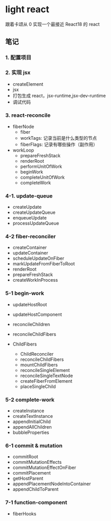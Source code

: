 # light react

跟着卡颂从 0 实现一个最接近 React18 的 react

## 笔记

### 1. 配置项目

### 2. 实现 jsx

- createElement
- jsx
- 打包生成 react，jsx-runtime,jsx-dev-runtime
- 调试代码

### 3. react-reconcile

- fiberNode
  - fiber
  - workTags: 记录当前是什么类型的节点
  - fiberFlags: 记录有哪些操作（副作用）
- workLoop
  - prepareFreshStack
  - renderRoot
  - performUnitOfWork
  - beginWork
  - completeUnitOfWork
  - completeWork

### 4-1. update-queue

- createUpdate
- createUpdateQueue
- enqueueUpdate
- processUpdateQueue

### 4-2 fiber-reconciler

- createContainer
- updateContainer
- scheduleUpdateOnFiber
- markUpdateFromFiberToRoot
- renderRoot
- prepareFreshStack
- createWorkInProcess

### 5-1 begin-work

- updateHostRoot
- updateHostComponent
- reconcileChildren
- reconcileChildFibers

- ChildFibers
  - ChildReconciler
  - reconcileChildFibers
  - mountChildFibers
  - reconcileSingleElement
  - reconcileSingleTextNode
  - createFiberFromElement
  - placeSingleChild

### 5-2 complete-work

- createInstance
- createTextInstance
- appendInitialChild
- appendAllChildren
- bubbleProperties

### 6-1 commit & mutation

- commitRoot
- commitMutationEffects
- commitMutationEffectOnFiber
- commitPlacement
- getHostParent
- appendPlacementNodeIntoContainer
- appendChildToParent

### 7-1 function-component

- fiberHooks
